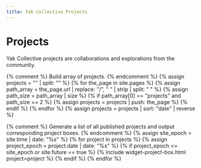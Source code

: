 ```yaml
---
title: Yak Collective Projects
---
```


# Projects

Yak Collective projects are collaborations and explorations from the community.

{% comment %}
    Build array of projects.
{% endcomment %}
{% assign projects = "" | split: "" %}
{% for the_page in site.pages %}
    {% assign path_array = the_page.url | replace: "/", " " | strip | split: " " %}
    {% assign path_size = path_array | size %}
    {% if path_array[0] == "projects" and path_size == 2 %}
        {% assign projects = projects | push: the_page %}
    {% endif %}
{% endfor %}
{% assign projects = projects | sort: "date" | reverse %}

{% comment %}
    Generate a list of all published projects and output corresponding project boxes.
{% endcomment %}
{% assign site_epoch = site.time | date: "%s" %}
{% for project in projects %}
    {% assign project_epoch = project.date | date: "%s" %}
    {% if project_epoch <= site_epoch or site.future == true %}
        {% include widget-project-box.html project=project %}
    {% endif %}
{% endfor %}
